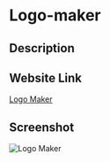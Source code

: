 # Logo-maker

## Description

## Website Link

[Logo Maker](https://solis07.github.io/README-GENERATOR/)

## Screenshot

![Logo Maker](./assets/img/Readme%20screenshot.jpg)